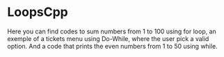 # LoopsCpp
Here you can find codes to sum numbers from 1 to 100 using for loop, an exemple of a tickets menu using Do-While, where the user pick a valid option. And a code that prints the even numbers from 1 to 50 using while.
